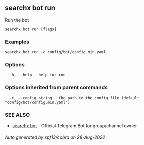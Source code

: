 ## searchx bot run

Run the bot

```
searchx bot run [flags]
```

### Examples

```
searchx bot run -c config/bot/config.min.yaml
```

### Options

```
  -h, --help   help for run
```

### Options inherited from parent commands

```
  -c, --config string   the path to the config file (default "config/bot/config.min.yaml")
```

### SEE ALSO

* [searchx bot](searchx_bot.md)	 - Official Telegram Bot for group/channel owner

###### Auto generated by spf13/cobra on 28-Aug-2022
